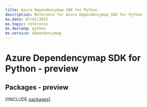 ```yaml
---
title: Azure Dependencymap SDK for Python
description: Reference for Azure Dependencymap SDK for Python
ms.date: 07/01/2025
ms.topic: reference
ms.devlang: python
ms.service: dependencymap
---
```

# Azure Dependencymap SDK for Python - preview
## Packages - preview
[!INCLUDE [packages](dependencymap-index.md)]